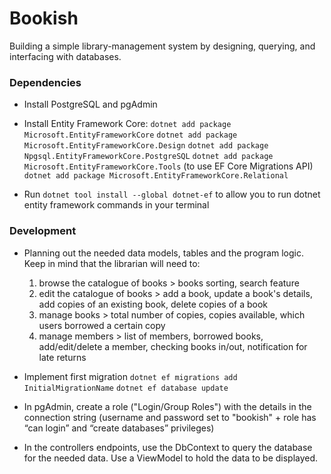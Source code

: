 # Bookish

Building a simple library-management system by designing, querying, and interfacing with databases.

### Dependencies

- Install PostgreSQL and pgAdmin

- Install Entity Framework Core:
  `dotnet add package Microsoft.EntityFrameworkCore`
  `dotnet add package Microsoft.EntityFrameworkCore.Design`
  `dotnet add package Npgsql.EntityFrameworkCore.PostgreSQL`
  `dotnet add package Microsoft.EntityFrameworkCore.Tools` (to use EF Core Migrations API)
  `dotnet add package Microsoft.EntityFrameworkCore.Relational`
  
- Run `dotnet tool install --global dotnet-ef` to allow you to run dotnet entity framework commands in your terminal


### Development

- Planning out the needed data models, tables and the program logic.
  Keep in mind that the librarian will need to:
  1. browse the catalogue of books > books sorting, search feature
  2. edit the catalogue of books > add a book, update a book's details, add copies of an existing book, delete copies of a book
  3. manage books > total number of copies, copies available, which users borrowed a certain copy
  4. manage members > list of members, borrowed books, add/edit/delete a member, checking books in/out, notification for late returns
 
- Implement first migration
  `dotnet ef migrations add InitialMigrationName`
  `dotnet ef database update`

- In pgAdmin, create a role ("Login/Group Roles") with the details in the connection string (username and password set to "bookish" + role has  “can login” and “create databases” privileges)
  
- In the controllers endpoints, use the DbContext to query the database for the needed data.
  Use a ViewModel to hold the data to be displayed.
